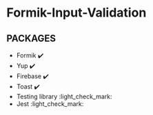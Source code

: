 # Formik-Input-Validation

## PACKAGES
* Formik :heavy_check_mark:
* Yup :heavy_check_mark:
* Firebase :heavy_check_mark:
* Toast :heavy_check_mark:
* Testing library :light_check_mark:
* Jest :light_check_mark:
